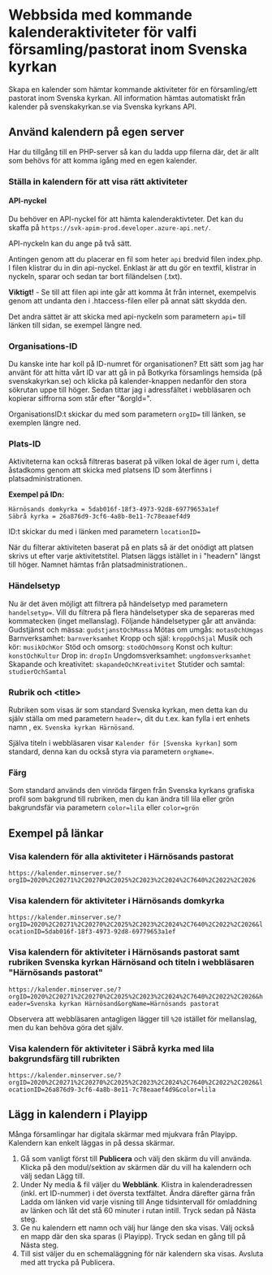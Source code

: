 # Webbsida med kommande kalenderaktiviteter för valfi församling/pastorat inom Svenska kyrkan

Skapa en kalender som hämtar kommande aktiviteter för en församling/ett pastorat inom Svenska kyrkan. All information hämtas automatiskt från kalender på svenskakyrkan.se via Svenska kyrkans API.

## Använd kalendern på egen server
Har du tillgång till en PHP-server så kan du ladda upp filerna där, det är allt som behövs för att komma igång med en egen kalender.

### Ställa in kalendern för att visa rätt aktiviteter

#### API-nyckel
Du behöver en API-nyckel för att hämta kalenderaktivteter. Det kan du skaffa på ``https://svk-apim-prod.developer.azure-api.net/``. 

API-nyckeln kan du ange på två sätt.

Antingen genom att du placerar en fil som heter ``api`` bredvid filen index.php. I filen klistrar du in din api-nyckel. Enklast är att du gör en textfil, klistrar in nyckeln, sparar och sedan tar bort filändelsen (.txt).

**Viktigt!** - Se till att filen api inte går att komma åt från internet, exempelvis genom att undanta den i .htaccess-filen eller på annat sätt skydda den.

Det andra sättet är att skicka med api-nyckeln som parametern ``api=`` till länken till sidan, se exempel längre ned.

### Organisations-ID
Du kanske inte har koll på ID-numret för organisationen? Ett sätt som jag har använt för att hitta vårt ID var att gå in på Botkyrka församlings hemsida (på svenskakyrkan.se) och klicka på kalender-knappen nedanför den stora sökrutan uppe till höger. Sedan tittar jag i adressfältet i webbläsaren och kopierar siffrorna som står efter "&orgId=".

OrganisationsID:t skickar du med som parametern ``orgID=`` till länken, se exemplen längre ned.

### Plats-ID
Aktiviteterna kan också filtreras baserat på vilken lokal de äger rum i, detta åstadkoms genom att skicka med platsens ID som återfinns i platsadministrationen.

**Exempel på IDn:**
```
Härnösands domkyrka = 5dab016f-18f3-4973-92d8-69779653a1ef
Säbrå kyrka = 26a876d9-3cf6-4a8b-8e11-7c78eaaef4d9
```
ID:t skickar du med i länken med parametern ``locationID=``

När du filterar aktiviteten baserat på en plats så är det onödigt att platsen skrivs ut efter varje aktivitetstitel. Platsen läggs istället in i "headern" längst till höger. Namnet hämtas från platsadministrationen..

### Händelsetyp
Nu är det även möjligt att filtrera på händelsetyp med parametern ``handelsetyp=``. Vill du filtrera på flera händelsetyper ska de separeras med kommatecken (inget mellanslag). Följande händelsetyper går att använda:
Gudstjänst och mässa: ``gudstjanstOchMassa``
Mötas om umgås: ``motasOchUmgas``
Barnverksamhet: ``barnverksamhet``
Kropp och själ: ``kroppOchSjal``
Musik och kör: ``musikOchKor``
Stöd och omsorg: ``stodOchOmsorg``
Konst och kultur: ``konstOchKultur``
Drop in: ``dropIn``
Ungdomsverksamhet: ``ungdomsverksamhet``
Skapande och kreativitet: ``skapandeOchKreativitet``
Stutider och samtal: ``studierOchSamtal``

### Rubrik och \<title>
Rubriken som visas är som standard Svenska kyrkan, men detta kan du själv ställa om med parametern ``header=``, dit du t.ex. kan fylla i ert enhets namn , ex. ``Svenska kyrkan Härnösand``.

Själva titeln i webbläsaren visar ``Kalender för [Svenska kyrkan]`` som standard, denna kan du också styra via parametern ``orgName=``.

### Färg
Som standard används den vinröda färgen från Svenska kyrkans grafiska profil som bakgrund till rubriken, men du kan ändra till lila eller grön bakgrundsfär via parametern ``color=lila`` eller ``color=grön``

## Exempel på länkar

### Visa kalendern för alla aktiviteter i Härnösands pastorat
``https://kalender.minserver.se/?orgID=2020%2C20271%2C20270%2C2025%2C2023%2C2024%2C7640%2C2022%2C2026``

### Visa kalendern för aktiviteter i Härnösands domkyrka

``https://kalender.minserver.se/?orgID=2020%2C20271%2C20270%2C2025%2C2023%2C2024%2C7640%2C2022%2C2026&locationID=5dab016f-18f3-4973-92d8-69779653a1ef``

### Visa kalendern för aktiviteter i Härnösands pastorat samt rubriken Svenska kyrkan Härnösand och titeln i webbläsaren "Härnösands pastorat"

``https://kalender.minserver.se/?orgID=2020%2C20271%2C20270%2C2025%2C2023%2C2024%2C7640%2C2022%2C2026&header=Svenska kyrkan Härnösand&orgName=Härnösands pastorat``

Observera att webbläsaren antagligen lägger till ``%20`` istället för mellanslag, men du kan behöva göra det själv.

### Visa kalendern för aktiviteter i Säbrå kyrka med lila bakgrundsfärg till rubrikten

``https://kalender.minserver.se/?orgID=2020%2C20271%2C20270%2C2025%2C2023%2C2024%2C7640%2C2022%2C2026&locationID=26a876d9-3cf6-4a8b-8e11-7c78eaaef4d9&color=lila``


## Lägg in kalendern i Playipp
Många församlingar har digitala skärmar med mjukvara från Playipp. Kalendern kan enkelt läggas in på dessa skärmar.

1. Gå som vanligt först till **Publicera** och välj den skärm du vill använda. Klicka på den modul/sektion av skärmen där du vill ha kalendern och välj sedan Lägg till.
2. Under Ny media & fil väljer du **Webblänk**. Klistra in kalenderadressen (inkl. ert ID-nummer) i det översta textfältet. Ändra därefter gärna från Ladda om länken vid varje visning till Ange tidsintervall för omladdning av länken och låt det stå 60 minuter i rutan intill. Tryck sedan på Nästa steg.  
3. Ge nu kalendern ett namn och välj hur länge den ska visas. Välj också en mapp där den ska sparas (i Playipp). Tryck sedan en gång till på Nästa steg.
4. Till sist väljer du en schemaläggning för när kalendern ska visas. Avsluta med att trycka på Publicera.

